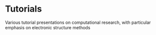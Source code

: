 # Tutorials

Various tutorial presentations on computational research, with particular emphasis on electronic structure methods
